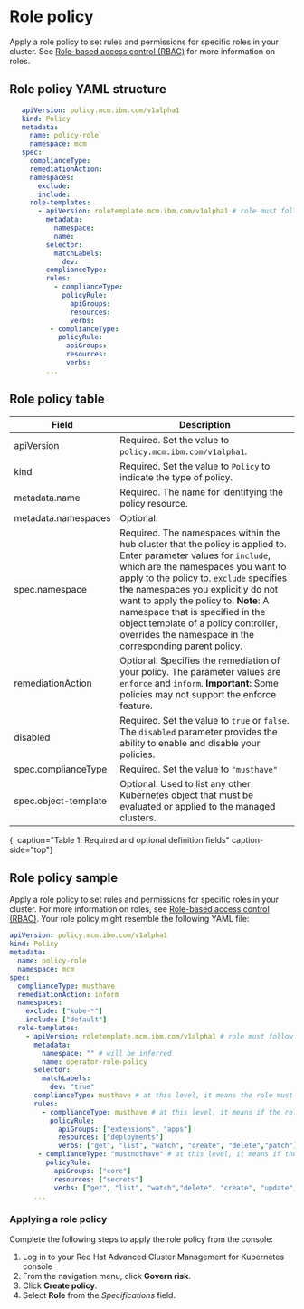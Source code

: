 # Role policy

Apply a role policy to set rules and permissions for specific roles in your cluster. See [Role-based access control (RBAC)](security_intro.md) for more information on roles.

## Role policy YAML structure

```yaml
   apiVersion: policy.mcm.ibm.com/v1alpha1
   kind: Policy
   metadata:
     name: policy-role
     namespace: mcm
   spec:
     complianceType:
     remediationAction:
     namespaces:
       exclude:
       include:
     role-templates:
       - apiVersion: roletemplate.mcm.ibm.com/v1alpha1 # role must follow defined permissions
         metadata:
           namespace: 
           name:
         selector:
           matchLabels:
             dev:
         complianceType:
         rules:
           - complianceType:
             policyRule:
               apiGroups:
               resources:
               verbs:
          - complianceType:
            policyRule:
              apiGroups:
              resources:
              verbs:
         ...
   ```
## Role policy table

|Field|Description|
|-- | -- |
| apiVersion | Required. Set the value to `policy.mcm.ibm.com/v1alpha1`. <!--current place holder until this info is updated--> |
| kind | Required. Set the value to `Policy` to indicate the type of policy. |
| metadata.name | Required. The name for identifying the policy resource. |
| metadata.namespaces | Optional. |
| spec.namespace | Required. The namespaces within the hub cluster that the policy is applied to. Enter parameter values for `include`, which are the namespaces you want to apply to the policy to. `exclude` specifies the namespaces you explicitly do not want to apply the policy to. **Note**: A namespace that is specified in the object template of a policy controller, overrides the namespace in the corresponding parent policy.|
| remediationAction | Optional. Specifies the remediation of your policy. The parameter values are `enforce` and `inform`. **Important**: Some policies may not support the enforce feature.|
| disabled | Required. Set the value to `true` or `false`. The `disabled` parameter provides the ability to enable and disable your policies.|
| spec.complianceType | Required. Set the value to `"musthave"`|
| spec.object-template| Optional. Used to list any other Kubernetes object that must be evaluated or applied to the managed clusters. |
{: caption="Table 1. Required and optional definition fields" caption-side="top"}

## Role policy sample

Apply a role policy to set rules and permissions for specific roles in your cluster. For more information on roles, see [Role-based access control (RBAC)](security_intro.md). Your role policy might resemble the following YAML file:

   ```yaml
   apiVersion: policy.mcm.ibm.com/v1alpha1
   kind: Policy
   metadata:
     name: policy-role
     namespace: mcm
   spec:
     complianceType: musthave
     remediationAction: inform
     namespaces:
       exclude: ["kube-*"]
       include: ["default"]
     role-templates:
       - apiVersion: roletemplate.mcm.ibm.com/v1alpha1 # role must follow defined permissions
         metadata:
           namespace: "" # will be inferred
           name: operator-role-policy 
         selector:
           matchLabels:
             dev: "true"
         complianceType: musthave # at this level, it means the role must exist with the rules that it must have the following
         rules:
           - complianceType: musthave # at this level, it means if the role exists the rule is a musthave
             policyRule:
               apiGroups: ["extensions", "apps"]
               resources: ["deployments"]
               verbs: ["get", "list", "watch", "create", "delete","patch"]
          - complianceType: "mustnothave" # at this level, it means if the role exists the rule is a mustnothave
            policyRule:
              apiGroups: ["core"]
              resources: ["secrets"]
              verbs: ["get", "list", "watch","delete", "create", "update", "patch"]
         ...
   ```
   
<!--this section will be moved to the task oriented file create_role.md-->

### Applying a role policy

Complete the following steps to apply the role policy from the console:

1. Log in to your Red Hat Advanced Cluster Management for Kubernetes console
2. From the navigation menu, click **Govern risk**. 
3. Click **Create policy**. 
4. Select **Role** from the _Specifications_ field.
